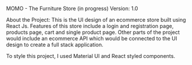 MOMO - The Furniture Store (in progress)
Version: 1.0

About the Project:
This is the UI design of an ecommerce store built using React Js. Features of this store include a login and registration page, products page, cart and single product page. 
Other parts of the project would include an ecommerce API which would be connected to the UI design to create a full stack application.

To style this project, I used Material UI and React styled components. 


